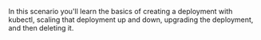 In this scenario you'll learn the basics of creating a deployment with kubectl, scaling that deployment up and down, upgrading the deployment, and then deleting it.
